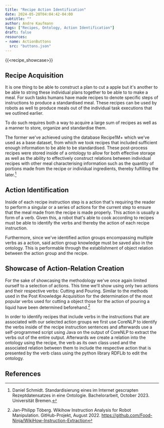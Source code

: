 ```yaml
---
title: "Recipe Action Identification"
date: 2024-05-28T04:04:42-04:00
subtitle: ""
author: Andre Kaufmann
tags: ["Recipes, Ontology, Action Identification"]
draft: false
resources:
- name: ActionButtons
  src: "buttons.json"
---
```


{{<recipe_showcase>}}

<!--more-->

## Recipe Acquisition
It is one thing to be able to construct a plan to cut a apple but it's another to be able to string these individual plans together to be able to to make a meal. For such tasks humans have made recipes to denote specific steps of instructions to produce a standardised meal. These recipes can be used by robots as well to produce meals out of the individual task executions that we outlined earlier. 

To do such requires both a way to acquire a large sum of recipes as well as a manner to store, organize and standardise them. 

The former we've achieved using the database Recipe1M+ which we've used as a base dataset, from which we took recipes that included sufficient enough information to be able to be standardised. These post-process recipes were stored inside of a ontology to allow for both effective storage as well as the ability to effectively construct relations between individual recipes with other meal characterising information such as the quantity of portions made from the recipe or individual ingredients, thereby fulfilling the later.[^1] 

## Action Identification
Inside of each recipe instruction step is a action that's requiring the reader to perform a singular or a series of actions for the current step to ensure that the meal made from the recipe is made properly. This action is usually a form of a verb. Given this, a robot that's able to cook according to recipes must be able to identify the verbs and thereby the action of each recipe instruction. 

Furthermore, since we've identified action groups encompassing multiple verbs as a action, said action group knowledge must be saved also in the ontology. This is performable through the establishment of object relation between the action group and the recipe.   

## Showcase of Action-Relation Creation
For the sake of showcasing the methodology we've once again limited ourself to a selection of actions. This time we'll show using only two actions and their respective verbs: Cutting and Pouring. Similar to the methods used in the Post Knowledge Acquisition for the determination of the most popular verbs used for cutting a object those for the action of pouring a liquid have been determined beforehand.[^2] 

In order to identify recipes that include verbs in the instructions that are associated with our selected action groups we first use CoreNLP to identify the verbs inside of the recipe instruction sentences and afterwards use a self-programmed script using Java on the output of CoreNLP to extract the verbs out of the entire output. Afterwards we create a relation into the ontology using the recipe, the verb as its own class used and the associated relation between them to include the respective action that is presented by the verb class using the python library RDFLib to edit the ontology. 


## References

[^1]: Daniel Schmidt. Standardisierung eines im Internet gescrapten Rezeptdatensatzes in
eine Ontologie. Bachelorarbeit, October 2023. Universität Bremen.
[^2]: Jan-Philipp Töberg. Wikihow Instruction Analysis for Robot Manipulation. GitHub-Projekt, August 2022. https://github.com/Food-Ninja/WikiHow-Instruction-Extraction
